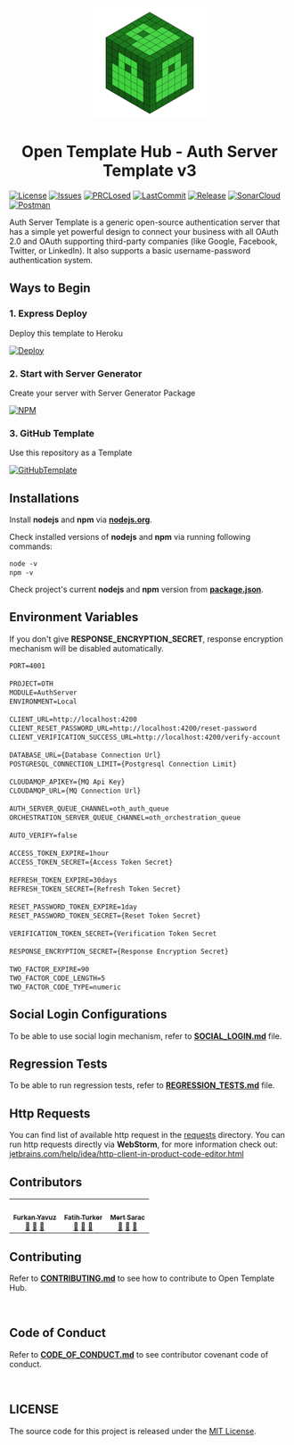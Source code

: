 <p align="center">
   <a href="https://opentemplatehub.com">
    <img src="https://raw.githubusercontent.com/open-template-hub/open-template-hub.github.io/master/assets/logo/server/auth-server-logo.png" alt="Logo" width=200>
  </a>
</p>

<h1 align="center">
Open Template Hub - Auth Server Template v3
</h1>

[![License](https://img.shields.io/github/license/open-template-hub/auth-server-template?color=43b043&style=for-the-badge)](LICENSE)
[![Issues](https://img.shields.io/github/issues/open-template-hub/auth-server-template?color=43b043&style=for-the-badge)](https://github.com/open-template-hub/auth-server-template/issues)
[![PRCLosed](https://img.shields.io/github/issues-pr-closed-raw/open-template-hub/auth-server-template?color=43b043&style=for-the-badge)](https://github.com/open-template-hub/auth-server-template/pulls?q=is%3Apr+is%3Aclosed)
[![LastCommit](https://img.shields.io/github/last-commit/open-template-hub/auth-server-template?color=43b043&style=for-the-badge)](https://github.com/open-template-hub/auth-server-template/commits/master)
[![Release](https://img.shields.io/github/release/open-template-hub/auth-server-template?include_prereleases&color=43b043&style=for-the-badge)](https://github.com/open-template-hub/auth-server-template/releases)
[![SonarCloud](https://img.shields.io/sonar/quality_gate/open-template-hub_auth-server-template?server=https%3A%2F%2Fsonarcloud.io&label=Sonar%20Cloud&style=for-the-badge&logo=sonarcloud)](https://sonarcloud.io/dashboard?id=open-template-hub_auth-server-template)
[![Postman](https://img.shields.io/badge/Postman-Test%20Results-FF6C37?style=for-the-badge&logo=postman)](https://github.com/open-template-hub/auth-server-template/blob/develop/assets/test-results/postman.html)

Auth Server Template is a generic open-source authentication server that has a simple yet powerful design to connect your business with all OAuth 2.0 and OAuth supporting third-party companies (like Google, Facebook, Twitter, or LinkedIn). It also supports a basic username-password authentication system.

## Ways to Begin

### 1. Express Deploy

Deploy this template to Heroku

[![Deploy](https://img.shields.io/badge/Deploy_to-Heroku-7056bf.svg?style=for-the-badge&logo=heroku)](https://heroku.com/deploy?template=https://github.com/open-template-hub/auth-server-template)

### 2. Start with Server Generator

Create your server with Server Generator Package

[![NPM](https://img.shields.io/badge/NPM-server_generator-cb3837.svg?style=for-the-badge&logo=npm)](https://www.npmjs.com/package/@open-template-hub/server-generator)

### 3. GitHub Template

Use this repository as a Template

[![GitHubTemplate](https://img.shields.io/badge/GitHub-Template-24292e.svg?style=for-the-badge&logo=github)](https://github.com/open-template-hub/auth-server-template/generate)

## Installations

Install **nodejs** and **npm** via **[nodejs.org](https://nodejs.org)**.

Check installed versions of **nodejs** and **npm** via running following commands:

```
node -v
npm -v
```

Check project's current **nodejs** and **npm** version from **[package.json](package.json)**.

## Environment Variables

If you don't give **RESPONSE_ENCRYPTION_SECRET**, response encryption mechanism will be disabled automatically.

```applescript
PORT=4001

PROJECT=OTH
MODULE=AuthServer
ENVIRONMENT=Local

CLIENT_URL=http://localhost:4200
CLIENT_RESET_PASSWORD_URL=http://localhost:4200/reset-password
CLIENT_VERIFICATION_SUCCESS_URL=http://localhost:4200/verify-account

DATABASE_URL={Database Connection Url}
POSTGRESQL_CONNECTION_LIMIT={Postgresql Connection Limit}

CLOUDAMQP_APIKEY={MQ Api Key}
CLOUDAMQP_URL={MQ Connection Url}

AUTH_SERVER_QUEUE_CHANNEL=oth_auth_queue
ORCHESTRATION_SERVER_QUEUE_CHANNEL=oth_orchestration_queue

AUTO_VERIFY=false

ACCESS_TOKEN_EXPIRE=1hour
ACCESS_TOKEN_SECRET={Access Token Secret}

REFRESH_TOKEN_EXPIRE=30days
REFRESH_TOKEN_SECRET={Refresh Token Secret}

RESET_PASSWORD_TOKEN_EXPIRE=1day
RESET_PASSWORD_TOKEN_SECRET={Reset Token Secret}

VERIFICATION_TOKEN_SECRET={Verification Token Secret

RESPONSE_ENCRYPTION_SECRET={Response Encryption Secret}

TWO_FACTOR_EXPIRE=90
TWO_FACTOR_CODE_LENGTH=5
TWO_FACTOR_CODE_TYPE=numeric
```

## Social Login Configurations

To be able to use social login mechanism, refer to **[SOCIAL_LOGIN.md](docs/SOCIAL_LOGIN.md)** file.

## Regression Tests

To be able to run regression tests, refer to **[REGRESSION_TESTS.md](docs/REGRESSION_TESTS.md)** file.

## Http Requests

You can find list of available http request in the [requests](assets/requests) directory. You can run http requests directly via **WebStorm**, for more information check out: [jetbrains.com/help/idea/http-client-in-product-code-editor.html](https://jetbrains.com/help/idea/http-client-in-product-code-editor.html)

## Contributors

<!-- ALL-CONTRIBUTORS-LIST:START - Do not remove or modify this section -->
<!-- prettier-ignore-start -->
<!-- markdownlint-disable -->
<table>
  <tr>
    <td align="center"><a href="https://github.com/furknyavuz"><img src="https://avatars0.githubusercontent.com/u/2248168?s=460&u=435ef6ade0785a7a135ce56cae751fb3ade1d126&v=4" width="100px;" alt=""/><br /><sub><b>Furkan Yavuz</b></sub></a><br /><a href="https://github.com/open-template-hub/auth-server-template/issues/created_by/furknyavuz" title="Answering Questions">💬</a> <a href="https://github.com/open-template-hub/auth-server-template/commits?author=furknyavuz" title="Documentation">📖</a> <a href="https://github.com/open-template-hub/auth-server-template/pulls?q=is%3Apr+reviewed-by%3Afurknyavuz" title="Reviewed Pull Requests">👀</a></td>
    <td align="center"><a href="https://github.com/fatihturker"><img src="https://avatars1.githubusercontent.com/u/2202179?s=460&u=261b1129e7106c067783cb022ab9999aad833bdc&v=4" width="100px;" alt=""/><br /><sub><b>Fatih Turker</b></sub></a><br /><a href="https://github.com/open-template-hub/auth-server-template/issues/created_by/fatihturker" title="Answering Questions">💬</a> <a href="https://github.com/open-template-hub/auth-server-template/commits?author=fatihturker" title="Documentation">📖</a> <a href="https://github.com/open-template-hub/auth-server-template/pulls?q=is%3Apr+reviewed-by%3Afatihturker" title="Reviewed Pull Requests">👀</a></td>
    <td align="center"><a href="https://github.com/mertlsarac"><img src="https://avatars1.githubusercontent.com/u/38442589?s=400&u=aa3cda11724fc297a0bfa6beb35c9be81687cf3c&v=4" width="100px;" alt=""/><br /><sub><b>Mert Sarac</b></sub></a><br /><a href="https://github.com/open-template-hub/auth-server-template/issues/created_by/mertlsarac" title="Answering Questions">💬</a> <a href="https://github.com/open-template-hub/auth-server-template/commits?author=mertlsarac" title="Documentation">📖</a> <a href="https://github.com/open-template-hub/auth-server-template/pulls?q=is%3Apr+reviewed-by%3Amertlsarac" title="Reviewed Pull Requests">👀</a></td>
  </tr>
</table>

<!-- markdownlint-enable -->
<!-- prettier-ignore-end -->
<!-- ALL-CONTRIBUTORS-LIST:END -->

## Contributing

Refer to **[CONTRIBUTING.md](https://github.com/open-template-hub/.github/blob/master/docs/CONTRIBUTING.md)** to see how to contribute to Open Template Hub.

<br/>

## Code of Conduct

Refer to **[CODE_OF_CONDUCT.md](https://github.com/open-template-hub/.github/blob/master/docs/CODE_OF_CONDUCT.md)** to see contributor covenant code of conduct.

<br/>

## LICENSE

The source code for this project is released under the [MIT License](LICENSE).
